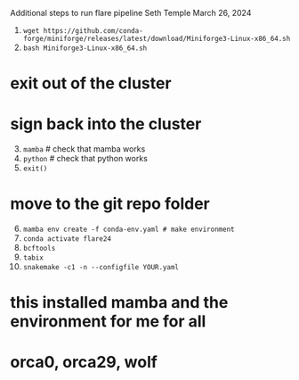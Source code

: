 Additional steps to run flare pipeline
Seth Temple
March 26, 2024

1. `wget https://github.com/conda-forge/miniforge/releases/latest/download/Miniforge3-Linux-x86_64.sh` 
2. `bash Miniforge3-Linux-x86_64.sh`
# exit out of the cluster
# sign back into the cluster
3. `mamba` # check that mamba works
4. `python` # check that python works
5. `exit()`
# move to the git repo folder
6. `mamba env create -f conda-env.yaml # make environment`
7. `conda activate flare24`
8. `bcftools`
9. `tabix`
10. `snakemake -c1 -n --configfile YOUR.yaml`

# this installed mamba and the environment for me for all
# orca0, orca29, wolf

